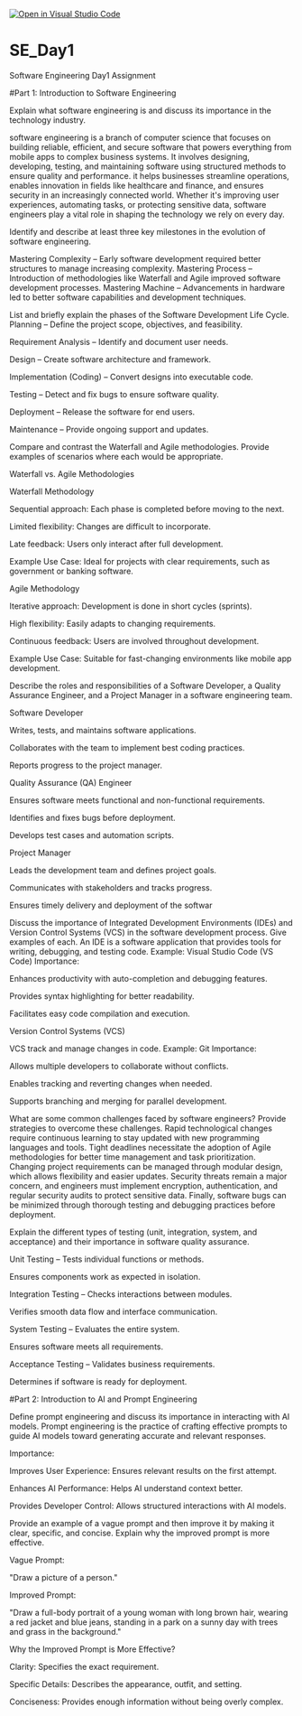 [![Open in Visual Studio Code](https://classroom.github.com/assets/open-in-vscode-2e0aaae1b6195c2367325f4f02e2d04e9abb55f0b24a779b69b11b9e10269abc.svg)](https://classroom.github.com/online_ide?assignment_repo_id=18364853&assignment_repo_type=AssignmentRepo)
# SE_Day1
Software Engineering Day1 Assignment

#Part 1: Introduction to Software Engineering

Explain what software engineering is and discuss its importance in the technology industry.


software engineering is a branch of computer science that focuses on building reliable, efficient, 
and secure software that powers everything from mobile apps to complex business systems.
It involves designing, developing, testing, and maintaining software using structured methods to ensure quality and performance.
it helps businesses streamline operations, enables innovation in fields like healthcare and finance, 
and ensures security in an increasingly connected world.
Whether it's improving user experiences, automating tasks, or protecting sensitive data,
software engineers play a vital role in shaping the technology we rely on every day.

Identify and describe at least three key milestones in the evolution of software engineering.

Mastering Complexity – Early software development required better structures to manage increasing complexity.
Mastering Process – Introduction of methodologies like Waterfall and Agile improved software development processes.
Mastering Machine – Advancements in hardware led to better software capabilities and development techniques.



List and briefly explain the phases of the Software Development Life Cycle.
Planning – Define the project scope, objectives, and feasibility.

Requirement Analysis – Identify and document user needs.

Design – Create software architecture and framework.

Implementation (Coding) – Convert designs into executable code.

Testing – Detect and fix bugs to ensure software quality.

Deployment – Release the software for end users.

Maintenance – Provide ongoing support and updates.








Compare and contrast the Waterfall and Agile methodologies. Provide examples of scenarios where each would be appropriate.

Waterfall vs. Agile Methodologies

Waterfall Methodology

Sequential approach: Each phase is completed before moving to the next.

Limited flexibility: Changes are difficult to incorporate.

Late feedback: Users only interact after full development.

Example Use Case: Ideal for projects with clear requirements, such as government or banking software.

Agile Methodology

Iterative approach: Development is done in short cycles (sprints).

High flexibility: Easily adapts to changing requirements.

Continuous feedback: Users are involved throughout development.

Example Use Case: Suitable for fast-changing environments like mobile app development.







Describe the roles and responsibilities of a Software Developer, a Quality Assurance Engineer, and a Project Manager in a software engineering team.



Software Developer

Writes, tests, and maintains software applications.

Collaborates with the team to implement best coding practices.

Reports progress to the project manager.

Quality Assurance (QA) Engineer

Ensures software meets functional and non-functional requirements.

Identifies and fixes bugs before deployment.

Develops test cases and automation scripts.

Project Manager

Leads the development team and defines project goals.

Communicates with stakeholders and tracks progress.

Ensures timely delivery and deployment of the softwar


Discuss the importance of Integrated Development Environments (IDEs) and Version Control Systems (VCS) in the software development process. Give examples of each.
An IDE is a software application that provides tools for writing, debugging, and testing code.
Example: Visual Studio Code (VS Code)
Importance:

Enhances productivity with auto-completion and debugging features.

Provides syntax highlighting for better readability.

Facilitates easy code compilation and execution.

Version Control Systems (VCS)

VCS track and manage changes in code.
Example: Git
Importance:

Allows multiple developers to collaborate without conflicts.

Enables tracking and reverting changes when needed.

Supports branching and merging for parallel development.


What are some common challenges faced by software engineers? Provide strategies to overcome these challenges.
 Rapid technological changes require continuous learning to stay updated with new programming languages and tools.
 Tight deadlines necessitate the adoption of Agile methodologies for better time management and task prioritization.
 Changing project requirements can be managed through modular design, which allows flexibility and easier updates.
 Security threats remain a major concern, and engineers must implement encryption, authentication, and regular 
 security audits to protect sensitive data. Finally, software bugs can be minimized through thorough testing
 and debugging practices before deployment.




Explain the different types of testing (unit, integration, system, and acceptance) and their importance in software quality assurance.


Unit Testing – Tests individual functions or methods.

Ensures components work as expected in isolation.

Integration Testing – Checks interactions between modules.

Verifies smooth data flow and interface communication.

System Testing – Evaluates the entire system.

Ensures software meets all requirements.

Acceptance Testing – Validates business requirements.

Determines if software is ready for deployment.



#Part 2: Introduction to AI and Prompt Engineering


Define prompt engineering and discuss its importance in interacting with AI models.
Prompt engineering is the practice of crafting effective prompts to guide AI models toward generating accurate and relevant responses.

Importance:

Improves User Experience: Ensures relevant results on the first attempt.

Enhances AI Performance: Helps AI understand context better.

Provides Developer Control: Allows structured interactions with AI models.

Provide an example of a vague prompt and then improve it by making it clear, specific, and concise. Explain why the improved prompt is more effective.

Vague Prompt:

"Draw a picture of a person."

Improved Prompt:

"Draw a full-body portrait of a young woman with long brown hair, wearing a red jacket and blue jeans, standing in a park on a sunny day with trees and grass in the background."

Why the Improved Prompt is More Effective?

Clarity: Specifies the exact requirement.

Specific Details: Describes the appearance, outfit, and setting.

Conciseness: Provides enough information without being overly complex.
